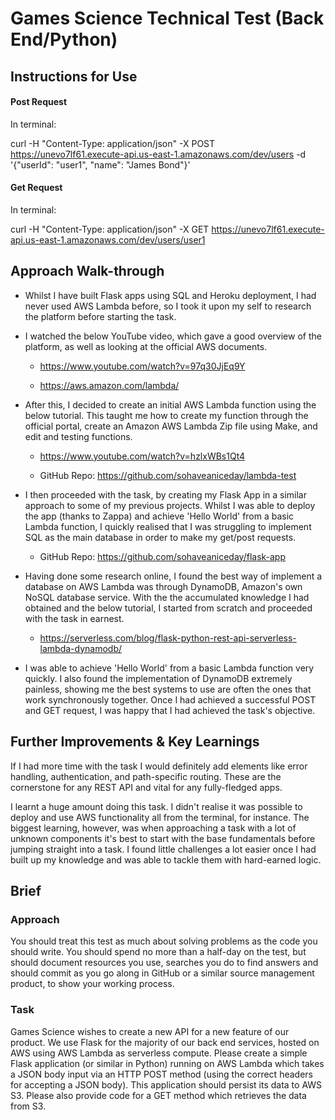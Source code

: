 # Games Science Technical Test (Back End/Python)

## Instructions for Use

#### Post Request

In terminal:

curl -H "Content-Type: application/json" -X POST https://unevo7lf61.execute-api.us-east-1.amazonaws.com/dev/users -d '{"userId": "user1", "name": "James Bond"}'

#### Get Request

In terminal:

curl -H "Content-Type: application/json" -X GET https://unevo7lf61.execute-api.us-east-1.amazonaws.com/dev/users/user1

## Approach Walk-through

* Whilst I have built Flask apps using SQL and Heroku deployment, I had never used AWS Lambda before, so I took it upon my self to research the platform before starting the task. 

* I watched the below YouTube video, which gave a good overview of the platform, as well as looking at the official AWS documents.

    * https://www.youtube.com/watch?v=97q30JjEq9Y

    * https://aws.amazon.com/lambda/

* After this, I decided to create an initial AWS Lambda function using the below tutorial. This taught me how to create my function through the official portal, create an Amazon AWS Lambda Zip file using Make, and edit and testing functions.

    * https://www.youtube.com/watch?v=hzlxWBs1Qt4 

    * GitHub Repo: https://github.com/sohaveaniceday/lambda-test

* I then proceeded with the task, by creating my Flask App in a similar approach to some of my previous projects. Whilst I was able to deploy the app (thanks to Zappa) and achieve 'Hello World' from a basic Lambda function, I quickly realised that I was struggling to implement SQL as the main database in order to make my get/post requests.

    * GitHub Repo: https://github.com/sohaveaniceday/flask-app 

* Having done some research online, I found the best way of implement a database on AWS Lambda was through DynamoDB, Amazon's own NoSQL database service. With the the accumulated knowledge I had obtained and the below tutorial, I started from scratch and proceeded with the task in earnest.

    * https://serverless.com/blog/flask-python-rest-api-serverless-lambda-dynamodb/

* I was able to achieve 'Hello World' from a basic Lambda function very quickly. I also found the implementation of DynamoDB extremely painless, showing me the best systems to use are often the ones that work synchronously together. Once I had achieved a successful POST and GET request, I was happy that I had achieved the task's objective.

## Further Improvements & Key Learnings

If I had more time with the task I would definitely add elements like error handling, authentication, and path-specific routing. These are the cornerstone for any REST API and vital for any fully-fledged apps.

I learnt a huge amount doing this task. I didn't realise it was possible to deploy and use AWS functionality all from the terminal, for instance. The biggest learning, however, was when approaching a task with a lot of unknown components it's best to start with the base fundamentals before jumping straight into a task. I found little challenges a lot easier once I had built up my knowledge and was able to tackle them with hard-earned logic.


## Brief

### Approach

You should treat this test as much about solving problems as the code you should write. You should spend no more than a half-day on the test, but should document resources you use, searches you do to find answers and should commit as you go along in GitHub or a similar source management product, to show your working process.

### Task

Games Science wishes to create a new API for a new feature of our product. We use Flask for the majority of our back end services, hosted on AWS using AWS Lambda as serverless compute. Please create a simple Flask application (or similar in Python) running on AWS Lambda which takes a JSON body input via an HTTP POST method (using the correct headers for accepting a JSON body). This application should persist its data to AWS S3. Please also provide code for a GET method which retrieves the data from S3.